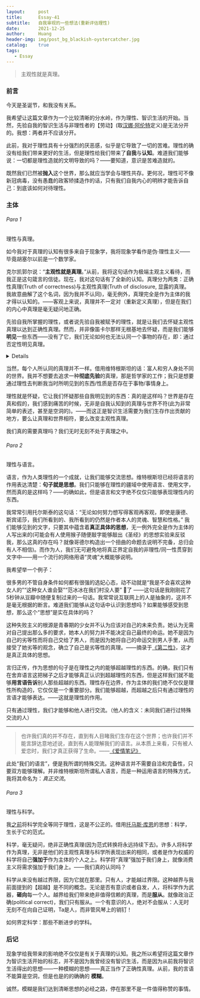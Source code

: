 ```yaml
---
layout:     post
title:      Essay-41
subtitle:   自我审视的一些想法(重新评估理性)
date:       2021-12-25
author:     Huang
header-img: img/post_bg_blackish-oystercatcher.jpg
catalog:    true
tags:
   - Essay
---
```


> 主观性就是真理。

### 前言

今天是圣诞节，和我没有关系。

我希望让这篇文章作为一个比较清晰的分水岭，作为理性、智识生活的开始。当然，先验自我的智识生活与非理性者的【劳动】(取[汉娜·阿伦特](https://zh.wikipedia.org/wiki/%E6%B1%89%E5%A8%9C%C2%B7%E9%98%BF%E4%BC%A6%E7%89%B9)定义)是无法分开的。我想：两者并不应该分开。

此前，我对于理性具有十分强烈的厌恶感，似乎是它导致了一切的苦难。理性的确没有给我们带来更好的生活，但是理性给我们带来了**自我**与**认知**。难道我们能够说：一切都是理性造就的文明导致的吗？——要知道，意识是苦难造就的。

既然我们已然被**抛入**这个世界，那么就应当学会与理性共存。更何况，理性可不像新冠病毒，没有愚蠢的政客矫揉造作的话，只有我们自我内心的明辨才能告诉自己：到底该如何对待理性。

### 主体

###### Para 1

理性与真理。

如今我对于真理的认知有很多来自于现象学，我将现象学看作是伪·理性主义——毕竟胡塞尔以前是一个数学家。

克尔凯郭尔说：“**主观性就是真理**。”从前，我将这句话作为极端主观主义看待，而我正是这句箴言的信徒。现在，我对这句话有了全新的认知。真理分为两类：正确性真理(Truth of correctness)与主观性真理(Truth of disclosure, 显露的真理。我故意曲解了这个名词，因为我并不认同)，毫无例外，真理完全是作为主体的我才得以认知的。——客观上来说，真理并不一定对（重新定义真理），但是在我们的内心中真理是毫无疑问地正确。

先验自我所掌握的理性，或者说先验自我被赋予的理性，就是让我们去怀疑主观性真理以达到正确性真理。然而，并非像笛卡尔那样无根基地去怀疑，而是我们能够**明见**一些东西——没有了它，我们无论如何也无法认同一个事物的存在，即：通过否定性明见真理。

<details>此处提到笛卡尔，并非污蔑。笛卡尔怀疑一切，他感到非常痛苦，只有“我思故我在”才能给他带来一丝实在。我们知道：存在先于本质，也先于思考。</details>

当然，每个人所认同的真理并不一样。借用维特根斯坦的话：富人和穷人身处不同的世界。我并不想要去追求一种**彻底先验**的真理，那是哲学家的工作；我只是想要通过理性去判断我当时所明见到的东西/性质是否存在于事物/事情身上。

理性就是怀疑，它让我们怀疑那些自我明见到的东西：真的是这样吗？世界是存在真和假的，我们感到痛苦的时候，无非是自我认知到的真理与世界不符(此为非常简单的表述，甚至是空洞的)。——而这正是智识生活需要为我们生存作出贡献的地方，要么让真理和世界相符，要么改变主观性真理。

我们真的需要真理吗？我们无时无刻不处于真理之中。

###### Para 2

理性与语言。

语言，作为人类理性的一个成就，让我们能够交流思想。维特根斯坦已经将语言的作用表达清楚：**句子就是思想**。我们只能够在理性的疆域中使用语言、使用文字，然而真的是这样吗？——的确如此，但是语言和文字绝不仅仅只能够表现理性内的东西。

我常常引用托尔斯泰的这句话：“无论如何努力想写得客观再客观，即使是康德、斯宾诺莎，我们所看到的、我所看到的仍然是作者本人的灵魂、智慧和性格。” 我们能够见到的文字，只要其中蕴含着**真正具体的思想**，无一例外完全是作为主体的人写出来的(可能会有人使用猴子随便敲字能够敲出《圣经》的思想实验来反驳我，那么这真的存在吗？就像哥德尔构造出一个扭曲的命题去说明不完备，总归会有人不相信)。而作为人，我们无可避免地将真正界定自我的非理性/同一性贯穿到文字中——用一个流行的网络用语“灵魂”大概能够说明。

我希望举一个例子：

很多男的不管自身条件如何都有很强的选妃心态，动不动就是“我是不会喜欢这种女人的”“这种女人谁会娶”“范冰冰在我们村没人要”   🤮了  ——这句话是我刚刚花了5秒钟从豆瓣中随便复制过来的一句话。我常常说互联网上的人是抽象的，这并不是毫无根据的断言。难道我们能够从这句话中认识到思想吗？如果能够感受到思想，那么这个“思想”是实在具体的吗？

这种失败主义的根源是青春期的少女并不认为应该对自己的未来负责。她认为无需对自己提出那么多的要求，她本人的努力并不能决定自己最终的命运。她不是因为自己的劣等性而将自己交给了男人，而是因为她将自己的命运交到男人手里，从而接受了她劣等的观念，确立了自己是劣等性的真理。——摘录于[《第二性》](https://book.douban.com/subject/25822104/)，这才是真正具体的思想。

言归正传，作为思想的句子是在理性之内的能够超越理性的东西。的确，我们只有在舍弃语言这把梯子之后才能够真正认识到超越理性的东西，但是这样我们就不能够**用言语告诉**别人那些超越的东西。理性存在边界，作为主体的我们绝不仅仅是理性所构造的，它仅仅是一个重要部分。我们能够超越，而超越之后只有通过理性的言语才能够表达。——这就是理性的作用。

只有通过理性，我们才能够和他人进行交流。（他人的含义：未同我们进行过特殊交流的人）

---

> 也许我们真的并不存在，直到有人目睹我们生存在这个世界；也许我们并不能言辞达意地述说，直到有人能理解我们的语言。从本质上来看，只有被人爱恋时，我们才真正获得了生命。——[《爱情笔记》](https://xn--29s704loyd.com/2021/06/04/Essays-in-Love/)

此处“我们的语言”，便是我所谓的特殊交流。这种语言并不需要自洽和完备性，只要双方能够理解。并非维特根斯坦所谓私人语言，而是一种运用语言的特殊方式，我将其命名为：*真正交流*。

###### Para 3

理性与科学。

我[之前](https://xn--29s704loyd.com/2021/08/26/Essay-27/)将科学完全等同于理性，这是不公正的。借用[托马斯·库恩](https://book.douban.com/subject/20376550/)的思想：科学，生长于它的范式。

科学，毫无疑问，绝非正确性真理(因为范式转换将永远持续下去)。许多人将科学作为真理，无非是他们的主观性真理与科学所表现出来的相同，或者是作为权威的科学将自己**强加于**作为主体的个人之上。科学将“真理”强加于我们身上，就像消费主义将需求强加于我们身上。——我们真的认同吗？

科学从来没有越过界限，因为它就在那里。只有人，才能越过界限。这种越界与我前面提到的【超越】是不同的概念。无论是否有意识或者自发，人，将科学作为武器，**砸向**每一个人。越界给我们带来绝非值得信赖的真理，而是**服从**。就像政治正确(political correct)，我们只有服从。一个有意识的人，绝对不会服从：人无时无刻不在向自己证明，Ta是人，而非管风琴上的销钉！

如何界定科学：那些不断进步的学科。

### 后记

现象学给我带来的影响绝不仅仅是有关于真理的认知。我之所以希望将这篇文章作为智识生活开始的标志，并不是因为我曾经没有智识生活，而是因为从前我将智识生活得出的思想——一种模糊的思想——真正当作了正确性真理。从前，我的言语不能算是空洞，但是也是的的确确的 **模糊**。

诚然，模糊是我们达到清晰思想的必经之路，停在那里不是一件值得称赞的事情。
